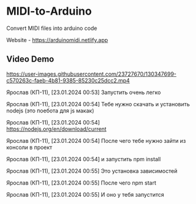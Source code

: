 # MIDI-to-Arduino
Convert MIDI files into arduino code

Website - https://arduinomidi.netlify.app

## Video Demo

https://user-images.githubusercontent.com/23727670/130347699-c570263c-faeb-4b81-9385-85230c25dcc2.mp4



Ярослав (КП-11), [23.01.2024 00:53]
Запустить очень легко

Ярослав (КП-11), [23.01.2024 00:54]
Тебе нужно скачать и установить nodejs (это поебота для js макак)

Ярослав (КП-11), [23.01.2024 00:54]
https://nodejs.org/en/download/current

Ярослав (КП-11), [23.01.2024 00:54]
После чего тебе нужно зайти из консоли в проект

Ярослав (КП-11), [23.01.2024 00:54]
и запустить npm install

Ярослав (КП-11), [23.01.2024 00:55]
Это установка зависимостей

Ярослав (КП-11), [23.01.2024 00:55]
После чего npm start

Ярослав (КП-11), [23.01.2024 00:55]
И оно у тебя запустится